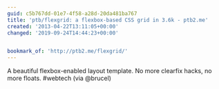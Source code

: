 ```yaml
---
guid: c5b767dd-01e7-4f58-a28d-20da481ba767
title: 'ptb/flexgrid: a flexbox-based CSS grid in 3.6k - ptb2.me'
created: '2013-04-22T13:11:05+00:00'
changed: '2019-09-24T14:44:23+00:00'


bookmark_of: 'http://ptb2.me/flexgrid/'
---
```



A beautiful flexbox-enabled layout template. No more clearfix hacks, no more floats.  #webtech (via @brucel)

